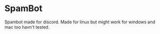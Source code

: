 # SpamBot
Spambot made for discord. Made for linux but might work for windows and mac too havn't tested.
